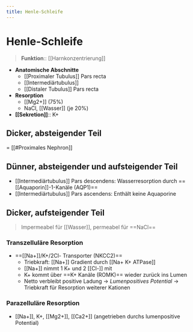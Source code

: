```yaml
---
title: Henle-Schleife
---
```

# Henle-Schleife
>  **Funktion**:: [[Harnkonzentrierung]]
- **Anatomische Abschnitte**
	- [[Proximaler Tubulus]] Pars recta
	- [[Intermediärtubulus]]
	- [[Distaler Tubulus]] Pars recta
- **Resorption**
	- [[Mg2+]] (75%)
	- NaCl, [[Wasser]] (je 20%)
- **[[Sekretion]]**:: K+
## Dicker, absteigender Teil
= [[#Proximales Nephron]]

## Dünner, absteigender und aufsteigender Teil
- [[Intermediärtubulus]] Pars descendens: Wasserresorption durch ==[[Aquaporin]]-1-Kanäle (AQP1)==
- [[Intermediärtubulus]] Pars ascendens: Enthält keine Aquaporine
## Dicker, aufsteigender Teil
> Impermeabel für [[Wasser]], permeabel für ==NaCl==
### Transzelluläre Resorption
- ==[[Na+]]/K+/2Cl- Transporter (NKCC2)==
	- Triebkraft: [[Na+]] Gradient durch [[Na+ K+ ATPase]]
	- [[Na+]] nimmt 1 K+ und 2 [[Cl-]] mit
	- K+ kommt über ==K+ Kanäle (ROMK)== wieder zurück ins Lumen
	- Netto verbleibt positive Ladung → *Lumenpositives Potential* → Triebkraft für Resorption weiterer Kationen
### Parazelluläre Resorption
- [[Na+]], K+, [[Mg2+]], [[Ca2+]] (angetrieben durchs lumenpositive Potential)
